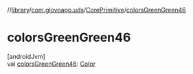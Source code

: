 //[library](../../../index.md)/[com.glovoapp.uds](../index.md)/[CorePrimitive](index.md)/[colorsGreenGreen46](colors-green-green46.md)

# colorsGreenGreen46

[androidJvm]\
val [colorsGreenGreen46](colors-green-green46.md): [Color](https://developer.android.com/reference/kotlin/androidx/compose/ui/graphics/Color.html)
